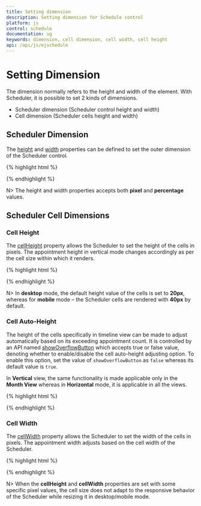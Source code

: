 ```yaml
---
title: Setting dimension
description: Setting dimension for Schedule control
platform: js
control: schedule
documentation: ug
keywords: dimension, cell dimension, cell width, cell height
api: /api/js/ejschedule 
---
```

# Setting Dimension

The dimension normally refers to the height and width of the element. With Scheduler, it is possible to set 2 kinds of dimensions.

* Scheduler dimension (Scheduler control height and width)
* Cell dimension (Scheduler cells height and width)

## Scheduler Dimension

The [height](/api/js/ejschedule#members:height) and [width](/api/js/ejschedule#members:width) properties can be defined to set the outer dimension of the Scheduler control.

{% highlight html %}

<!--Container for ejScheduler widget-->
<div id="schedule"></div>

<script>
$(function() {
    $("#schedule").ejSchedule({
        //Setting dimension of Scheduler
        width: "70%",
        height: "500px"
    });
});	
</script>

{% endhighlight %}

N> The height and width properties accepts both **pixel** and **percentage** values.

## Scheduler Cell Dimensions

### Cell Height

The [cellHeight](/api/js/ejschedule#members:cellheight) property allows the Scheduler to set the height of the cells in pixels. The appointment height in vertical mode changes accordingly as per the cell size within which it renders.

{% highlight html %}

<!--Container for ejScheduler widget-->
<div id="Schedule1"></div>

<script type="text/javascript">
$(function() {
    $("#Schedule1").ejSchedule({
        currentDate: new Date(2015, 11, 2),
        cellHeight: "40px",
        appointmentSettings: {
            dataSource: [{
                Id: 100,
                Subject: "Research on Sky Miracles",
                StartTime: new Date(2015, 11, 2, 9, 00),
                EndTime: new Date(2015, 11, 2, 10, 30)
            }]
        }
    });
});	
</script>

{% endhighlight %}

N> In **desktop** mode, the default height value of the cells is set to **20px**, whereas for **mobile** mode – the Scheduler cells are rendered with **40px** by default.

### Cell Auto-Height

The height of the cells specifically in timeline view can be made to adjust automatically based on its exceeding appointment count. It is controlled by an API named [showOverflowButton](/api/js/ejschedule#members:showOverflowButton) which accepts true or false value, denoting whether to enable/disable the cell auto-height adjusting option. To enable this option, set the value of `showOverflowButton` as `false` whereas its default value is `true`.

In **Vertical** view, the same functionality is made applicable only in the **Month View** whereas in **Horizontal** mode, it is applicable in all the views.

{% highlight html %}

<!--Container for ejScheduler widget-->
<div id="Schedule1"></div>

<script type="text/javascript">
    $(function () {
        $("#Schedule1").ejSchedule({
            width: "100%",
            height: "525px",
			currentDate:new Date(2014,4,5),
            currentView: "month",
            showOverflowButton: false,
            appointmentSettings: {
                dataSource: [{
                    Id: 100,
                    Subject: "Wild Discovery",
                    StartTime: new Date(2015, 11, 2, 9, 00),
                    EndTime: new Date(2015, 11, 2, 10, 30),
                    Location: "CHINA"
                }]
            } 
        });
    });
</script>

{% endhighlight %}

### Cell Width

The [cellWidth](/api/js/ejschedule#members:cellwidth) property allows the Scheduler to set the width of the cells in pixels. The appointment width adjusts based on the cell width of the Scheduler.

{% highlight html %}

<!--Container for ejScheduler widget-->
<div id="Schedule1"></div>

<script type="text/javascript">
$(function() {
    $("#Schedule1").ejSchedule({
        currentDate: new Date(2015, 11, 2),
        cellWidth: "97px",
        appointmentSettings: {
            dataSource: [{
                Id: 100,
                Subject: "Research on Sky Miracles",
                StartTime: new Date(2015, 11, 2, 9, 00),
                EndTime: new Date(2015, 11, 2, 10, 30)
            }]
        }
    });
});	
</script>

{% endhighlight %}

N> When the **cellHeight** and **cellWidth** properties are set with some specific pixel values, the cell size does not adapt to the responsive behavior of the Scheduler while resizing it in desktop/mobile mode.

